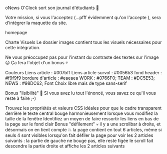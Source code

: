 oNews
O'Clock sort son journal d'étudiants 💪

Votre mission, si vous l'acceptez (...pfff évidemment qu'on l'accepte ), sera d'intégrer la maquette du site.

homepage

Charte
Visuels
Le dossier images contient tous les visuels nécessaires pour cette intégration.

Ne vous préoccupez pas pour l'instant du contraste des textes sur l'image 😉 Ça fera l'objet d'un bonus 💀

Couleurs
Liens article : #007bff
Liens article survol : #0056b3
fond header : #f9f9f9
bordure d'article : #eaeaea
WORK : #0766F0;
TEAM : #DC5E53;
NEWS : #98DC62;
Font
Choix libre mais de type sans-serif

Bonus "lisibilité" 💮
Si vous avez lu tout l'énoncé, vous savez ce qu'il vous reste à faire ;-)

Trouvez les propriétés et valeurs CSS idéales pour que le cadre transparent derrière le texte central bouge harmonieusement lorsque vous modifiez la taille de la fenêtre
Identifiez un moyen de faire ressortir les liens en bas de la page sur le fond clair
Bonus "défilement" 💀
il y a une scrollbar à droite, et désormais on en tient compte 💥
la page contient en tout 6 articles, même si seuls 4 sont visibles
lorsqu'on fait défiler la page pour voir les 2 articles suivants :
la partie de gauche ne bouge pas, elle reste figée
le scroll fait descendre la partie droite et affiche les 2 articles suivants